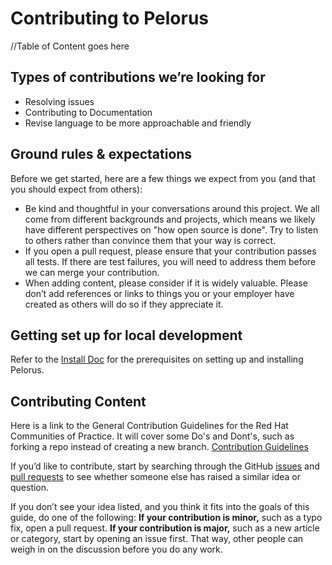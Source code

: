 # Contributing to Pelorus

//Table of Content goes here

## Types of contributions we’re looking for
* Resolving issues
* Contributing to Documentation
* Revise language to be more approachable and friendly

## Ground rules & expectations

Before we get started, here are a few things we expect from you (and
that you should expect from others):

* Be kind and thoughtful in your conversations around this project. We
all come from different backgrounds and projects, which means we likely
have different perspectives on "how open source is done". Try to
listen to others rather than convince them that your way is correct.
* If you open a pull request, please ensure that your contribution
passes all tests. If there are test failures, you will need to address
them before we can merge your contribution.
* When adding content, please consider if it is widely valuable. Please
don’t add references or links to things you or your employer have
created as others will do so if they appreciate it.

## Getting set up for local development

Refer to the [Install Doc](./docs/Install.md) for the prerequisites on setting up and installing Pelorus.

    
## Contributing Content

Here is a link to the General Contribution Guidelines for the Red Hat Communities of Practice. It will cover some Do's and Dont's, such as forking a repo instead of creating a new branch.
[Contribution Guidelines](https://redhat-cop.github.io/contrib/)

If you’d like to contribute, start by searching through the GitHub
[issues](https://github.com/redhat-cop/pelorus/issues) and
[pull requests](https://github.com/redhat-cop/pelorus/pulls) to see
whether someone else has raised a similar idea or question.

If you don’t see your idea listed, and you think it fits into the goals
of this guide, do one of the following: **If your contribution is
minor,** such as a typo fix, open a pull request. **If your contribution
is major,** such as a new article or category, start by opening an issue
first. That way, other people can weigh in on the discussion before you
do any work.

